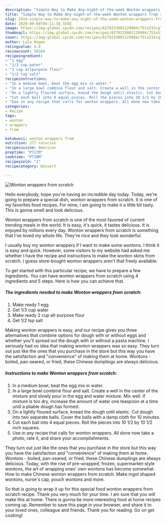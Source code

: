 ```yaml
---
description: "Simple Way to Make Any-night-of-the-week Wonton wrappers from scratch"
title: "Simple Way to Make Any-night-of-the-week Wonton wrappers from scratch"
slug: 2414-simple-way-to-make-any-night-of-the-week-wonton-wrappers-from-scratch
date: 2020-09-08T04:11:58.559Z
image: https://img-global.cpcdn.com/recipes/6270233801129984/751x532cq70/wonton-wrappers-from-scratch-recipe-main-photo.jpg
thumbnail: https://img-global.cpcdn.com/recipes/6270233801129984/751x532cq70/wonton-wrappers-from-scratch-recipe-main-photo.jpg
cover: https://img-global.cpcdn.com/recipes/6270233801129984/751x532cq70/wonton-wrappers-from-scratch-recipe-main-photo.jpg
author: Lula Hogan
ratingvalue: 4.8
reviewcount: 38344
recipeingredient:
- "1 egg"
- "1/3 cup water"
- "2 cup allpurpose flour"
- "1/2 tsp salt"
recipeinstructions:
- "In a medium bowl, beat the egg mix in water."
- "In a large bowl combine flour and salt. Create a well in the center of the mixture and slowly pour in the egg and water mixture. Mix well. If mixture is too dry, increase the amount of water one teaspoon at a time until a pliable dough has formed."
- "On a lightly floured surface, knead the dough until elastic. Cut dough into two separate balls. Cover the balls with a damp cloth for 10 minutes."
- "Cut each ball into 4 equal pieces. Roll the pieces into 10 1/2 by 10 1/2 inch squares."
- "Use in any recipe that calls for wonton wrappers. All done now take a photo, rate it, and share your accomplishments."
categories:
- Recipe
tags:
- wonton
- wrappers
- from

katakunci: wonton wrappers from 
nutrition: 277 calories
recipecuisine: American
preptime: "PT27M"
cooktime: "PT30M"
recipeyield: "1"
recipecategory: Dessert

---
```



![Wonton wrappers from scratch](https://img-global.cpcdn.com/recipes/6270233801129984/751x532cq70/wonton-wrappers-from-scratch-recipe-main-photo.jpg)

Hello everybody, hope you're having an incredible day today. Today, we're going to prepare a special dish, wonton wrappers from scratch. It is one of my favorites food recipes. For mine, I am going to make it a little bit tasty. This is gonna smell and look delicious.

Wonton wrappers from scratch is one of the most favored of current trending meals in the world. It is easy, it's quick, it tastes delicious. It is enjoyed by millions every day. Wonton wrappers from scratch is something that I've loved my whole life. They're nice and they look wonderful.

I usually buy my wonton wrappers if I want to make some wontons. I think it is easy and quick. However, some visitors to my website had asked me whether I have the recipe and instructions to make the wonton skins from scratch. I guess store-bought wonton wrappers aren&#39;t that freely available.


To get started with this particular recipe, we have to prepare a few ingredients. You can have wonton wrappers from scratch using 4 ingredients and 5 steps. Here is how you can achieve that.

<!--inarticleads1-->

##### The ingredients needed to make Wonton wrappers from scratch:

1. Make ready 1 egg
1. Get 1/3 cup water
1. Make ready 2 cup all-purpose flour
1. Get 1/2 tsp salt


Making wonton wrappers is easy, and our recipe gives you three alternatives that combine options for dough with or without eggs and whether you&#39;ll spread out the dough with or without a pasta machine. I seriously had no idea that making wonton wrappers was so easy. They turn out just like the ones that you purchase in the store but this way you have the satisfaction and &#34;convenience&#34; of making them at home. Wontons - boiled, pan-seared, or fried, these Chinese dumplings are always delicious. 

<!--inarticleads2-->

##### Instructions to make Wonton wrappers from scratch:

1. In a medium bowl, beat the egg mix in water.
1. In a large bowl combine flour and salt. Create a well in the center of the mixture and slowly pour in the egg and water mixture. Mix well. If mixture is too dry, increase the amount of water one teaspoon at a time until a pliable dough has formed.
1. On a lightly floured surface, knead the dough until elastic. Cut dough into two separate balls. Cover the balls with a damp cloth for 10 minutes.
1. Cut each ball into 4 equal pieces. Roll the pieces into 10 1/2 by 10 1/2 inch squares.
1. Use in any recipe that calls for wonton wrappers. All done now take a photo, rate it, and share your accomplishments.


They turn out just like the ones that you purchase in the store but this way you have the satisfaction and &#34;convenience&#34; of making them at home. Wontons - boiled, pan-seared, or fried, these Chinese dumplings are always delicious. Today, with the rise of pre-wrapped, frozen, supermarket-style wontons, the art of wrapping ones&#39; own wontons has become somewhat. How to make Chinese wonton wrappers from scratch. Make ingot shaped wontons, nurse&#39;s cap, pouch wontons and more. 

So that is going to wrap it up for this special food wonton wrappers from scratch recipe. Thank you very much for your time. I am sure that you will make this at home. There is gonna be more interesting food at home recipes coming up. Remember to save this page in your browser, and share it to your loved ones, colleague and friends. Thank you for reading. Go on get cooking!
